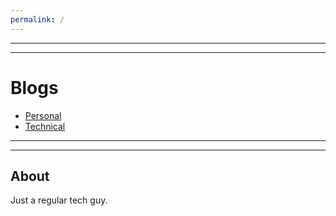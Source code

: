 ```yaml
---
permalink: /
---
```

---
---
# **Blogs**

- [Personal](personal.md)
- [Technical](technical.md)


---



---


## **About**

Just a regular tech guy.




